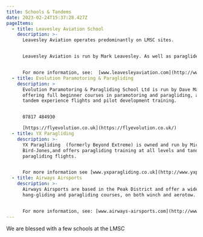 ```yaml
---
title: Schools & Tandems
date: 2023-02-24T15:37:28.427Z
pageItems:
  - title: Leavesley Aviation School
    description: >-
      L﻿eavesley Aviation operates predominantly on LMSC sites.


      Leavesley Aviation is run by Mark Leavesley. As well as paraglider training, Mark also offers tandem paragliding flights.


      For more information, see:  [www.leavesleyaviation.com](http://www.leavesleyaviation.com/)
  - title: Evolution Paramotoring & Paragliding
    description: >
      Evolution Paramotoring & Paragliding School Ltd is run by Dave Manning,
      offering full beginner courses in paramotoring and paragliding, along with
      tandem experience flights and pilot development training. 


      07817 484930

      [https://flyevolution.co.uk](https://flyevolution.co.uk/)
  - title: YX Paragliding
    description: >-
      YX Paragliding  (formerly Beyond Extreme) is owned and run by Mick
      Bird-Jones,and offers paragliding training at all levels and tandem
      paragliding flights.


      For more information see [www.yxparagliding.co.uk](http://www.yxparagliding.co.uk/)  or call 07855491080
  - title: Airways Airsports
    description: >-
      Airways Airsports are based in the Peak District and offer a wide range of
      hang-gliding and paragliding courses, on both winch and aerotow.


      For more information, see: [www.airways-airsports.com](http://www.airways-airsports.com/)
---
```

W﻿e are blessed with a few schools at the LMSC